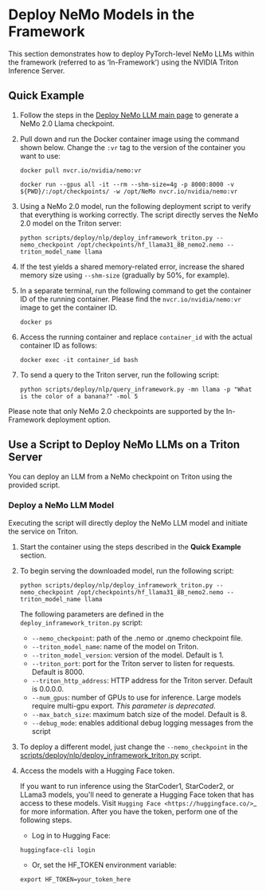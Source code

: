 # Deploy NeMo Models in the Framework

This section demonstrates how to deploy PyTorch-level NeMo LLMs within the framework (referred to as ‘In-Framework’) using the NVIDIA Triton Inference Server.

## Quick Example

1. Follow the steps in the [Deploy NeMo LLM main page](../index.md) to generate a NeMo 2.0 Llama checkpoint.

2. Pull down and run the Docker container image using the command shown below. Change the ``:vr`` tag to the version of the container you want to use:

   ```shell
   docker pull nvcr.io/nvidia/nemo:vr

   docker run --gpus all -it --rm --shm-size=4g -p 8000:8000 -v ${PWD}/:/opt/checkpoints/ -w /opt/NeMo nvcr.io/nvidia/nemo:vr
   ```

3. Using a NeMo 2.0 model, run the following deployment script to verify that everything is working correctly. The script directly serves the NeMo 2.0 model on the Triton server:

   ```shell
   python scripts/deploy/nlp/deploy_inframework_triton.py --nemo_checkpoint /opt/checkpoints/hf_llama31_8B_nemo2.nemo --triton_model_name llama
   ```

4. If the test yields a shared memory-related error, increase the shared memory size using ``--shm-size`` (gradually by 50%, for example).

5. In a separate terminal, run the following command to get the container ID of the running container. Please find the ``nvcr.io/nvidia/nemo:vr`` image to get the container ID.

   ```shell
   docker ps
   ```

6. Access the running container and replace ``container_id`` with the actual container ID as follows:

   ```shell
   docker exec -it container_id bash
   ```

7. To send a query to the Triton server, run the following script:

   ```shell
   python scripts/deploy/nlp/query_inframework.py -mn llama -p "What is the color of a banana?" -mol 5
   ```

Please note that only NeMo 2.0 checkpoints are supported by the In-Framework deployment option.

## Use a Script to Deploy NeMo LLMs on a Triton Server

You can deploy an LLM from a NeMo checkpoint on Triton using the provided script.

### Deploy a NeMo LLM Model

Executing the script will directly deploy the NeMo LLM model and initiate the service on Triton.

1. Start the container using the steps described in the **Quick Example** section.

2. To begin serving the downloaded model, run the following script:

   ```shell
   python scripts/deploy/nlp/deploy_inframework_triton.py --nemo_checkpoint /opt/checkpoints/hf_llama31_8B_nemo2.nemo --triton_model_name llama
   ```

   The following parameters are defined in the ``deploy_inframework_triton.py`` script:

   - ``--nemo_checkpoint``: path of the .nemo or .qnemo checkpoint file.
   - ``--triton_model_name``: name of the model on Triton.
   - ``--triton_model_version``: version of the model. Default is 1.
   - ``--triton_port``: port for the Triton server to listen for requests. Default is 8000.
   - ``--triton_http_address``: HTTP address for the Triton server. Default is 0.0.0.0.
   - ``--num_gpus``: number of GPUs to use for inference. Large models require multi-gpu export. *This parameter is deprecated*.
   - ``--max_batch_size``: maximum batch size of the model. Default is 8.
   - ``--debug_mode``: enables additional debug logging messages from the script

3. To deploy a different model, just change the ``--nemo_checkpoint`` in the [scripts/deploy/nlp/deploy_inframework_triton.py](https://github.com/NVIDIA/Export-Deploy/blob/main/scripts/deploy/nlp/deploy_inframework_triton.py) script.

4. Access the models with a Hugging Face token.

   If you want to run inference using the StarCoder1, StarCoder2, or LLama3 models, you'll need to generate a Hugging Face token that has access to these models. Visit `Hugging Face <https://huggingface.co/>`_ for more information. After you have the token, perform one of the following steps.

   - Log in to Hugging Face:

   ```shell
   huggingface-cli login
   ```

   - Or, set the HF_TOKEN environment variable:

   ```shell
   export HF_TOKEN=your_token_here
   ```
